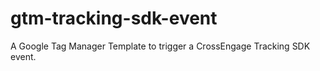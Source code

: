 # gtm-tracking-sdk-event
A Google Tag Manager Template to trigger a CrossEngage Tracking SDK event.
